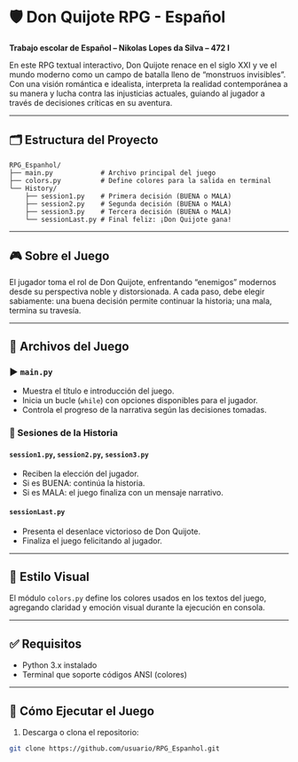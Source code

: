 # 🛡️ Don Quijote RPG - Español

**Trabajo escolar de Español – Nikolas Lopes da Silva – 472 I**

En este RPG textual interactivo, Don Quijote renace en el siglo XXI y ve el mundo moderno como un campo de batalla lleno de “monstruos invisibles”. Con una visión romántica e idealista, interpreta la realidad contemporánea a su manera y lucha contra las injusticias actuales, guiando al jugador a través de decisiones críticas en su aventura.

---

## 🗂️ Estructura del Proyecto
```
RPG_Espanhol/
├── main.py            # Archivo principal del juego
├── colors.py          # Define colores para la salida en terminal
└── History/
    ├── session1.py    # Primera decisión (BUENA o MALA)
    ├── session2.py    # Segunda decisión (BUENA o MALA)
    ├── session3.py    # Tercera decisión (BUENA o MALA)
    └── sessionLast.py # Final feliz: ¡Don Quijote gana!
```
---

## 🎮 Sobre el Juego

El jugador toma el rol de Don Quijote, enfrentando “enemigos” modernos desde su perspectiva noble y distorsionada. A cada paso, debe elegir sabiamente: una buena decisión permite continuar la historia; una mala, termina su travesía.

---

## 📜 Archivos del Juego

### ▶️ `main.py`
- Muestra el título e introducción del juego.
- Inicia un bucle (`while`) con opciones disponibles para el jugador.
- Controla el progreso de la narrativa según las decisiones tomadas.

### 📘 Sesiones de la Historia

#### `session1.py`, `session2.py`, `session3.py`
- Reciben la elección del jugador.
- Si es BUENA: continúa la historia.
- Si es MALA: el juego finaliza con un mensaje narrativo.

#### `sessionLast.py`
- Presenta el desenlace victorioso de Don Quijote.
- Finaliza el juego felicitando al jugador.

---

## 🎨 Estilo Visual

El módulo `colors.py` define los colores usados en los textos del juego, agregando claridad y emoción visual durante la ejecución en consola.

---

## ✅ Requisitos

- Python 3.x instalado
- Terminal que soporte códigos ANSI (colores)

---

## 🧪 Cómo Ejecutar el Juego

1. Descarga o clona el repositorio:
```bash
git clone https://github.com/usuario/RPG_Espanhol.git
